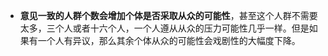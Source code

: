 - **意见一致的人群个数会增加个体是否采取从众的可能性**，甚至这个人群不需要太多，三个人或者十六个人，一个人遵从从众的压力可能性几乎一样。但是如果有一个人有异议，那么其余个体从众的可能性会戏剧性的大幅度下降。